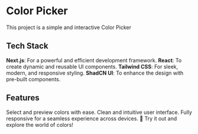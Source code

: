 # Color Picker
This project is a simple and interactive Color Picker 

## Tech Stack
**Next.js**: For a powerful and efficient development framework.
**React**: To create dynamic and reusable UI components.
**Tailwind CSS**: For sleek, modern, and responsive styling.
**ShadCN UI**: To enhance the design with pre-built components.

## Features
Select and preview colors with ease.
Clean and intuitive user interface.
Fully responsive for a seamless experience across devices.
🚀 Try it out and explore the world of colors!
